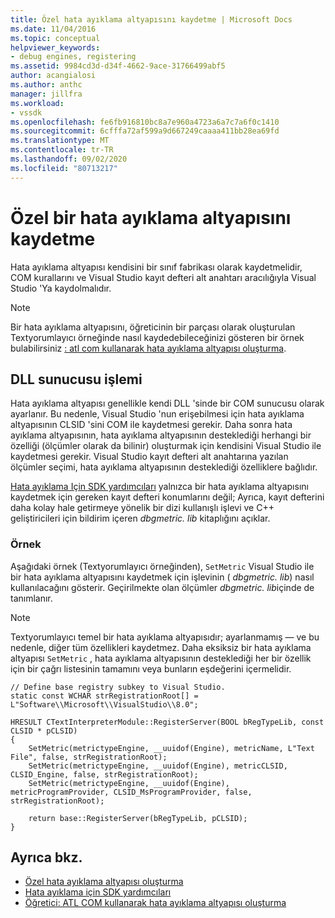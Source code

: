 ```yaml
---
title: Özel hata ayıklama altyapısını kaydetme | Microsoft Docs
ms.date: 11/04/2016
ms.topic: conceptual
helpviewer_keywords:
- debug engines, registering
ms.assetid: 9984cd3d-d34f-4662-9ace-31766499abf5
author: acangialosi
ms.author: anthc
manager: jillfra
ms.workload:
- vssdk
ms.openlocfilehash: fe6fb916810bc8a7e960a4723a6a7c7a6f0c1410
ms.sourcegitcommit: 6cfffa72af599a9d667249caaaa411bb28ea69fd
ms.translationtype: MT
ms.contentlocale: tr-TR
ms.lasthandoff: 09/02/2020
ms.locfileid: "80713217"
---
```

# <a name="register-a-custom-debug-engine"></a>Özel bir hata ayıklama altyapısını kaydetme
Hata ayıklama altyapısı kendisini bir sınıf fabrikası olarak kaydetmelidir, COM kurallarını ve Visual Studio kayıt defteri alt anahtarı aracılığıyla Visual Studio 'Ya kaydolmalıdır.

> [!NOTE]
> Bir hata ayıklama altyapısını, öğreticinin bir parçası olarak oluşturulan Textyorumlayıcı örneğinde nasıl kaydedebileceğinizi gösteren bir örnek bulabilirsiniz [: atl com kullanarak hata ayıklama altyapısı oluşturma](https://msdn.microsoft.com/library/9097b71e-1fe7-48f7-bc00-009e25940c24).

## <a name="dll-server-process"></a>DLL sunucusu işlemi
 Hata ayıklama altyapısı genellikle kendi DLL 'sinde bir COM sunucusu olarak ayarlanır. Bu nedenle, Visual Studio 'nun erişebilmesi için hata ayıklama altyapısının CLSID 'sini COM ile kaydetmesi gerekir. Daha sonra hata ayıklama altyapısının, hata ayıklama altyapısının desteklediği herhangi bir özelliği (ölçümler olarak da bilinir) oluşturmak için kendisini Visual Studio ile kaydetmesi gerekir. Visual Studio kayıt defteri alt anahtarına yazılan ölçümler seçimi, hata ayıklama altyapısının desteklediği özelliklere bağlıdır.

 [Hata ayıklama Için SDK yardımcıları](../../extensibility/debugger/reference/sdk-helpers-for-debugging.md) yalnızca bir hata ayıklama altyapısını kaydetmek için gereken kayıt defteri konumlarını değil; Ayrıca, kayıt defterini daha kolay hale getirmeye yönelik bir dizi kullanışlı işlevi ve C++ geliştiricileri için bildirim içeren *dbgmetric. lib* kitaplığını açıklar.

### <a name="example"></a>Örnek
 Aşağıdaki örnek (Textyorumlayıcı örneğinden), `SetMetric` Visual Studio ile bir hata ayıklama altyapısını kaydetmek için işlevinin ( *dbgmetric. lib*) nasıl kullanılacağını gösterir. Geçirilmekte olan ölçümler *dbgmetric. lib*içinde de tanımlanır.

> [!NOTE]
> Textyorumlayıcı temel bir hata ayıklama altyapısıdır; ayarlanmamış — ve bu nedenle, diğer tüm özellikleri kaydetmez. Daha eksiksiz bir hata ayıklama altyapısı `SetMetric` , hata ayıklama altyapısının desteklediği her bir özellik için bir çağrı listesinin tamamını veya bunların eşdeğerini içermelidir.

```
// Define base registry subkey to Visual Studio.
static const WCHAR strRegistrationRoot[] = L"Software\\Microsoft\\VisualStudio\\8.0";

HRESULT CTextInterpreterModule::RegisterServer(BOOL bRegTypeLib, const CLSID * pCLSID)
{
    SetMetric(metrictypeEngine, __uuidof(Engine), metricName, L"Text File", false, strRegistrationRoot);
    SetMetric(metrictypeEngine, __uuidof(Engine), metricCLSID, CLSID_Engine, false, strRegistrationRoot);
    SetMetric(metrictypeEngine, __uuidof(Engine), metricProgramProvider, CLSID_MsProgramProvider, false, strRegistrationRoot);

    return base::RegisterServer(bRegTypeLib, pCLSID);
}
```

## <a name="see-also"></a>Ayrıca bkz.
- [Özel hata ayıklama altyapısı oluşturma](../../extensibility/debugger/creating-a-custom-debug-engine.md)
- [Hata ayıklama için SDK yardımcıları](../../extensibility/debugger/reference/sdk-helpers-for-debugging.md)
- [Öğretici: ATL COM kullanarak hata ayıklama altyapısı oluşturma](https://msdn.microsoft.com/library/9097b71e-1fe7-48f7-bc00-009e25940c24)
